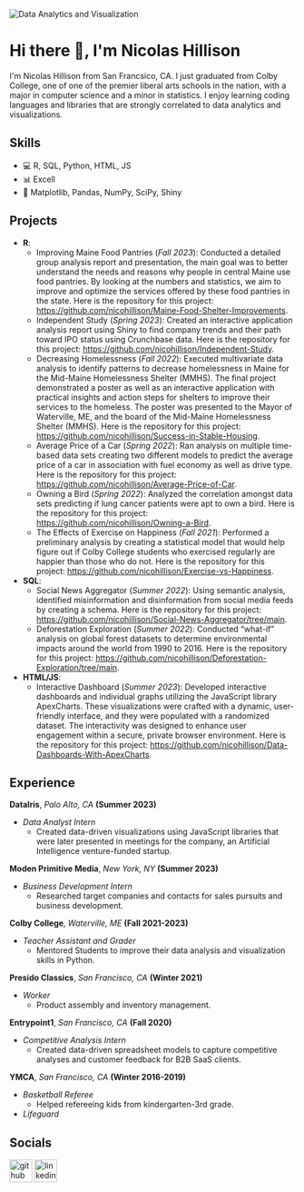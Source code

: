 ![Data Analytics and Visualization](https://media.licdn.com/dms/image/C5616AQG3x-XaG2KUHA/profile-displaybackgroundimage-shrink_350_1400/0/1655660188245?e=1709769600&v=beta&t=VmU6ixh04KHVthGyfCGnneuv0h7Ipj5dh14V_xaO1u8)

# Hi there 👋, I'm Nicolas Hillison
I'm Nicolas Hillison from San Francsico, CA. I just graduated from Colby College, one of one of the premier liberal arts schools in the nation, with a major in computer science and a minor in statistics. I enjoy learning coding languages and libraries that are strongly correlated to data analytics and visualizations.

## Skills
- 💻 R, SQL, Python, HTML, JS
- 📊 Excell
- 📂 Matplotlib, Pandas, NumPy, SciPy, Shiny

## Projects
- **R**:
  - Improving Maine Food Pantries (*Fall 2023*): Conducted a detailed group analysis report and presentation, the main goal was to better understand the needs and reasons why people in central Maine use food pantries. By looking at the numbers and statistics, we aim to improve and optimize the services offered by these food pantries in the state. Here is the repository for this project: https://github.com/nicohillison/Maine-Food-Shelter-Improvements.
  - Independent Study (*Spring 2023*): Created an interactive application analysis report using Shiny to find company trends and their path toward IPO status using Crunchbase data. Here is the repository for this project: https://github.com/nicohillison/Independent-Study.
  - Decreasing Homelessness (*Fall 2022*): Executed multivariate data analysis to identify patterns to decrease homelessness in Maine for the Mid-Maine Homelessness Shelter (MMHS). The final project demonstrated a poster as well as an interactive application with practical insights and action steps for shelters to improve their services to the homeless. The poster was presented to the Mayor of Waterville, ME, and the board of the Mid-Maine Homelessness Shelter (MMHS). Here is the repository for this project: https://github.com/nicohillison/Success-in-Stable-Housing.
  - Average Price of a Car (*Spring 2022*): Ran analysis on multiple time-based data sets creating two different models to predict the average price of a car in association with fuel economy as well as drive type. Here is the repository for this project: https://github.com/nicohillison/Average-Price-of-Car.
  - Owning a Bird (*Spring 2022*): Analyzed the correlation amongst data sets predicting if lung cancer patients were apt to own a bird. Here is the repository for this project: https://github.com/nicohillison/Owning-a-Bird.
  - The Effects of Exercise on Happiness (*Fall 2021*): Performed a preliminary analysis by creating a statistical model that would help figure out if Colby College students who exercised regularly are happier than those who do not. Here is the repository for this project: https://github.com/nicohillison/Exercise-vs-Happiness.
- **SQL**:
  - Social News Aggregator (*Summer 2022*): Using semantic analysis, identified misinformation and disinformation from social media feeds by creating a schema. Here is the repository for this project: https://github.com/nicohillison/Social-News-Aggregator/tree/main.
  - Deforestation Exploration (*Summer 2022*): Conducted “what-if” analysis on global forest datasets to determine environmental impacts around the world from 1990 to 2016. Here is the repository for this project: https://github.com/nicohillison/Deforestation-Exploration/tree/main.
- **HTML/JS**:
  - Interactive Dashboard (*Summer 2023*): Developed interactive dashboards and individual graphs utilizing the JavaScript library ApexCharts. These visualizations were crafted with a dynamic, user-friendly interface, and they were populated with a randomized dataset. The interactivity was designed to enhance user engagement within a secure, private browser environment. Here is the repository for this project: https://github.com/nicohillison/Data-Dashboards-With-ApexCharts.

## Experience
**DataIris**, *Palo Alto, CA* **(Summer 2023)**
- *Data Analyst Intern*
  - Created data-driven visualizations using JavaScript libraries that were later presented in meetings for the company, an Artificial Intelligence venture-funded startup.

**Moden Primitive Media**, *New York, NY* **(Summer 2023)**
- *Business Development Intern*
  - Researched target companies and contacts for sales pursuits and business development.

**Colby College**, *Waterville, ME* **(Fall 2021-2023)**
- *Teacher Assistant and Grader*
  - Mentored Students to improve their data analysis and visualization skills in Python.

**Presido Classics**, *San Francisco, CA* **(Winter 2021)**
- *Worker*
  - Product assembly and inventory management.

**Entrypoint1**, *San Francisco, CA* **(Fall 2020)**
- *Competitive Analysis Intern*
  - Created data-driven spreadsheet models to capture competitive analyses and customer feedback for B2B SaaS clients.

**YMCA**, *San Francisco, CA* **(Winter 2016-2019)**
- *Basketball Referee*
  - Helped refereeing kids from kindergarten-3rd grade.
- *Lifeguard*

## Socials
[<img src='https://cdn.jsdelivr.net/npm/simple-icons@3.0.1/icons/github.svg' alt='github' height='40'>](https://github.com/nicohillison)  [<img src='https://cdn.jsdelivr.net/npm/simple-icons@3.0.1/icons/linkedin.svg' alt='linkedin' height='40'>](https://www.linkedin.com/in/nicolashillison/)  


